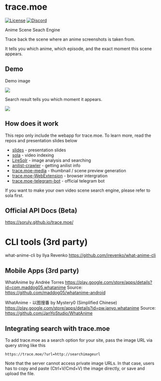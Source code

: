 # trace.moe

[![License](https://img.shields.io/github/license/soruly/trace.moe.svg?style=flat-square)](https://github.com/soruly/trace.moe/blob/master/LICENSE)
[![Discord](https://img.shields.io/discord/437578425767559188.svg?style=flat-square)](https://discord.gg/K9jn6Kj)

Anime Scene Seach Engine

Trace back the scene where an anime screenshots is taken from.

It tells you which anime, which episode, and the exact moment this scene appears.

## Demo

Demo image

![](https://images.plurk.com/2FKxneXP64qiKwjlUA7sKj.jpg)

Search result tells you which moment it appears.

![](https://addons.cdn.mozilla.net/user-media/previews/full/209/209947.png)

## How does it work

This repo only include the webapp for trace.moe. To learn more, read the repos and presentation slides below

- [slides](https://github.com/soruly/slides) - presentation slides
- [sola](https://github.com/soruly/sola) - video indexing
- [LireSolr](https://github.com/soruly/liresolr) - image analysis and searching
- [anilist-crawler](https://github.com/soruly/anilist-crawler) - getting anilist info
- [trace.moe-media](https://github.com/soruly/trace.moe-media) - thumbnail / scene preview generation
- [trace.moe-WebExtension](https://github.com/soruly/trace.moe-WebExtension) - browser intergration
- [trace.moe-telegram-bot](https://github.com/soruly/trace.moe-telegram-bot) - official telegram bot

If you want to make your own video scene search engine, please refer to sola first.

## Official API Docs (Beta)

https://soruly.github.io/trace.moe/

# CLI tools (3rd party)

what-anime-cli by Ilya Revenko https://github.com/irevenko/what-anime-cli

## Mobile Apps (3rd party)

WhatAnime by Andrée Torres
https://play.google.com/store/apps/details?id=com.maddog05.whatanime
Source: https://github.com/maddog05/whatanime-android

WhatAnime - 以图搜番 by Mystery0 (Simplified Chinese)
https://play.google.com/store/apps/details?id=pw.janyo.whatanime
Source: https://github.com/JanYoStudio/WhatAnime

## Integrating search with trace.moe

To add trace.moe as a search option for your site, pass the image URL via query string like this

```
https://trace.moe/?url=http://searchimageurl
```

Note that the server cannot access private image URLs.
In that case, users has to copy and paste (Ctrl+V/Cmd+V) the image directly, or save and upload the file.
